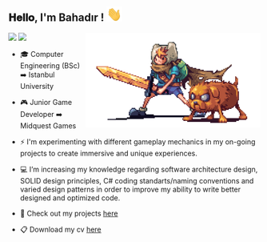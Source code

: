 ## 𝐇𝐞𝐥𝐥𝐨, I'm Bahadır ! <img src="https://raw.githubusercontent.com/ABSphreak/ABSphreak/master/gifs/Hi.gif" width="30px">

[<img src="https://img.shields.io/badge/linkedin-%230077B5.svg?&style=for-the-badge&logo=linkedin&logoColor=white" />](https://www.linkedin.com/in/bahadır-üçyıldız-741702126/)
[<img src ="https://img.shields.io/badge/Website-%23.svg?&style=for-the-badge&logo=&logoColor=white%22">](https://solideizer.github.io./)
<img align="right" src="https://github.com/Solideizer/Solideizer/blob/master/preview.gif" width="350" />

- 🎓 Computer Engineering (BSc) ➡️ Istanbul University

- 🎮 Junior Game Developer ➡️ Midquest Games

- ⚡ I'm experimenting with different gameplay mechanics in my on-going projects to create immersive and unique experiences.

- 💻 I’m increasing my knowledge regarding software architecture design, SOLID design principles, C# coding standarts/naming conventions and varied design patterns in order to   improve my ability to write better designed and optimized code.

- 💬 Check out my projects [here](https://solideizer.github.io./)

- 📋 Download my cv  [here](https://github.com/Solideizer/Solideizer/blob/master/BahadirUcyildizResume.pdf)
